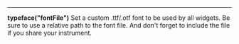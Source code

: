 <a name="typeface"><h3 style="padding-top: 40px; margin-top: 40px;"></h3></a>
_____________________________
**typeface("fontFile")** Set a custom .ttf/.otf font to be used by all widgets. Be sure to use a relative path to the font file. And don't forget to include the file if you share your instrument.  
